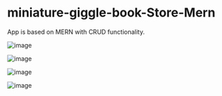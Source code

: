 # miniature-giggle-book-Store-Mern
App is based on MERN with CRUD functionality.

![image](https://user-images.githubusercontent.com/56086541/181001186-daa4a918-728a-4998-bc47-63c49a4edcee.png)

![image](https://user-images.githubusercontent.com/56086541/181188351-64acc1b1-2659-496c-94a8-888a9f6568aa.png)

![image](https://user-images.githubusercontent.com/56086541/181002006-4583003c-c438-4d3d-bef0-48ff90ef95da.png)

![image](https://user-images.githubusercontent.com/56086541/181188592-c186f9f4-09f3-45f9-9208-38f654aa2188.png)





